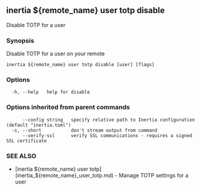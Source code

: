 ## inertia ${remote_name} user totp disable

Disable TOTP for a user

### Synopsis

Disable TOTP for a user on your remote

```
inertia ${remote_name} user totp disable [user] [flags]
```

### Options

```
  -h, --help   help for disable
```

### Options inherited from parent commands

```
      --config string   specify relative path to Inertia configuration (default "inertia.toml")
  -s, --short           don't stream output from command
      --verify-ssl      verify SSL communications - requires a signed SSL certificate
```

### SEE ALSO

* [inertia ${remote_name} user totp](inertia_${remote_name}_user_totp.md)	 - Manage TOTP settings for a user

